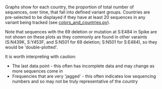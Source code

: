 Graphs show for each country, the proportion of total number of sequences, over time, that fall into defined variant groups. Countries are pre-selected to be displayed if they have at least 20 sequences in any variant being tracked (see [colors_and_countries.py](https://github.com/hodcroftlab/covariants/blob/master/scripts/colors_and_countries.pyy)).

Note that sequences with the 69 deletion or mutation at S:E484 in Spike are not shown on these plots as they commonly are found in other varaints (S:N439K, S:Y453F, and S:N501 for 69 deletion; S:N501 for S:E484), so they would be 'double-plotted'.

It is worth interpreting with caution:
- The last data point - this often has incomplete data and may change as more sequences come in
- Frequencies that are very 'jagged' - this often indicates low sequencing numbers and so may not be truly representative of the country

